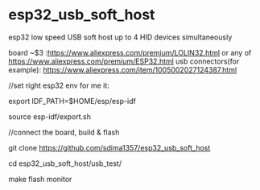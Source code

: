 # esp32_usb_soft_host
esp32 low speed USB soft host up to 4 HID devices simultaneously

board ~$3 :https://www.aliexpress.com/premium/LOLIN32.html or any of https://www.aliexpress.com/premium/ESP32.html
usb connectors(for example): https://www.aliexpress.com/item/1005002027124387.html


//set right esp32 env for me it:

export IDF_PATH=$HOME/esp/esp-idf

source esp-idf/export.sh


//connect the board, build & flash

git clone  https://github.com/sdima1357/esp32_usb_soft_host

cd esp32_usb_soft_host/usb_test/

make flash monitor

